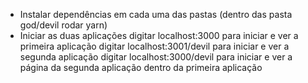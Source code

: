 - Instalar dependências em cada uma das pastas (dentro das pasta god/devil rodar yarn)
- Iniciar as duas aplicações
 digitar localhost:3000 para iniciar e ver a primeira aplicação
 digitar localhost:3001/devil para iniciar e ver a segunda aplicação
 digitar localhost:3000/devil para iniciar e ver a página da segunda aplicação dentro da primeira aplicação
